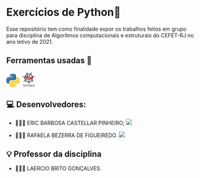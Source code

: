 # Exercícios de Python🐍

Esse repositório tem como finalidade expor os trabalhos feitos em grupo para disciplina de Algoritmos computacionais e estruturais do CEFET-RJ no ano letivo de 2021.

## Ferramentas usadas 🔧

<img src="0-Imagens/Python_logo.png" alt="Python logo" width="35"> <img src="0-Imagens/Spyder_logo.png" alt="Spyder logo" width="40">

## 💻 Desenvolvedores:

- 👨🏻‍💻 ERIC BARBOSA CASTELLAR PINHEIRO; <a href="https://github.com/Ericcastell"><img  src="https://img.shields.io/badge/github-%23100000.svg?&style=for-the-badge&logo=github&logoColor=white&link=mailto:https://github.com/Ericcastell" width="50"></a>

- 👩🏻‍💻 RAFAELA BEZERRA DE FIGUEIREDO. <a href="https://github.com/RafaelaBF"><img  src="https://img.shields.io/badge/github-%23100000.svg?&style=for-the-badge&logo=github&logoColor=white&link=mailto:https://github.com/RafaelaBF" width="50"></a>

## 💡 Professor da disciplina

- 👨🏻‍🏫 LAERCIO BRITO GONÇALVES.

